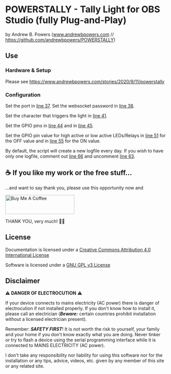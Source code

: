 # POWERSTALLY - Tally Light for OBS Studio (fully Plug-and-Play)
by Andrew B. Powers (www.andrewbpowers.com // https://github.com/andrewbpowers/POWERSTALLY)

## Use

### Hardware & Setup

Please see https://www.andrewbpowers.com/stories/2020/9/11/powerstally

### Configuration

Set the port in [line 37](https://github.com/andrewbpowers/POWERSTALLY/blob/master/powerstally.py#L37). 
Set the websocket password in [line 38](https://github.com/andrewbpowers/POWERSTALLY/blob/master/powerstally.py#L38).

Set the character that triggers the light in [line 41](https://github.com/andrewbpowers/POWERSTALLY/blob/master/powerstally.py#L41).

Set the GPIO pins in [line 44](https://github.com/andrewbpowers/POWERSTALLY/blob/master/powerstally.py#L44) and in [line 45](https://github.com/andrewbpowers/POWERSTALLY/blob/master/powerstally.py#L45).

Set the GPIO pin value for high active or low active LEDs/Relays in [line 51](https://github.com/andrewbpowers/POWERSTALLY/blob/master/powerstally.py#L51) for the OFF value and in [line 55](https://github.com/andrewbpowers/POWERSTALLY/blob/master/powerstally.py#L55) for the ON value.

By default, the script will create a new logfile every day. If you wish to have only one logfile, comment out [line 66](https://github.com/andrewbpowers/POWERSTALLY/blob/master/powerstally.py#L66) and uncomment [line 63](https://github.com/andrewbpowers/POWERSTALLY/blob/master/powerstally.py#L63).

## ☕ If you like my work or the free stuff...
...and want to say thank you, please use this opportunity now and

<a href="https://www.buymeacoffee.com/andrewbpowers" target="_blank"><img src="https://cdn.buymeacoffee.com/buttons/v2/default-yellow.png" alt="Buy Me A Coffee" style="height: 60px !important;width: 217px !important;" ></a>

THANK YOU, very much! 🙏🏻

## License

Documentation is licensed under a [Creative Commons Attribution 4.0 International License](https://creativecommons.org/licenses/by/4.0/)

Software is licensed under a [GNU GPL v3 License](https://www.gnu.org/licenses/gpl-3.0.txt)

## Disclaimer

:warning: **DANGER OF ELECTROCUTION** :warning:

If your device connects to mains electricity (AC power) there is danger of electrocution if not installed properly. If you don't know how to install it, please call an electrician (***Beware:*** certain countries prohibit installation without a licensed electrician present).

Remember: _**SAFETY FIRST**_!
It is not worth the risk to yourself, your family and your home if you don't know exactly what you are doing. 
Never tinker or try to flash a device using the serial programming interface while it is connected to MAINS ELECTRICITY (AC power).

I don't take any responsibility nor liability for using this software nor for the installation or any tips, advice, videos, etc. given by any member of this site or any related site.
